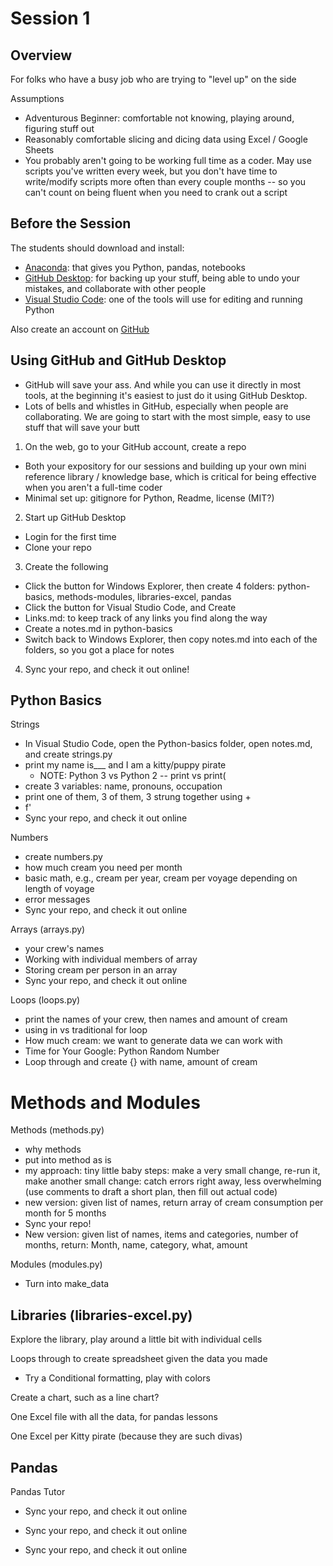 # Session 1

## Overview

For folks who have a busy job who are trying to "level up" on the side

Assumptions
- Adventurous Beginner: comfortable not knowing, playing around, figuring stuff out
- Reasonably comfortable slicing and dicing data using Excel / Google Sheets
- You probably aren't going to be working full time as a coder. May use scripts you've written every week, but you don't have time to write/modify scripts more often than every couple months -- so you can't count on being fluent when you need to crank out a script

## Before the Session

The students should download and install:
- [Anaconda](https://www.anaconda.com/): that gives you Python, pandas, notebooks
- [GitHub Desktop]( https://desktop.github.com/): for backing up your stuff, being able to undo your mistakes, and collaborate with other people
- [Visual Studio Code]( https://code.visualstudio.com/): one of the tools will use for editing and running Python

Also create an account on [GitHub]( https://github.com/)


## Using GitHub and GitHub Desktop

- GitHub will save your ass. And while you can use it directly in most tools, at the beginning it's easiest to just do it using GitHub Desktop.
- Lots of bells and whistles in GitHub, especially when people are collaborating. We are going to start with the most simple, easy to use stuff that will save your butt

1) On the web, go to your GitHub account, create a repo
- Both your expository for our sessions and building up your own mini reference library / knowledge base, which is critical for being effective when you aren't a full-time coder
- Minimal set up: gitignore for Python, Readme, license (MIT?)

2) Start up GitHub Desktop
- Login for the first time
- Clone your repo


3) Create the following
- Click the button for Windows Explorer, then create 4 folders: python-basics, methods-modules, libraries-excel, pandas
- Click the button for Visual Studio Code, and Create
- Links.md: to keep track of any links you find along the way
- Create a notes.md in python-basics
- Switch back to Windows Explorer, then copy notes.md into each of the folders, so you got a place for notes

4) Sync your repo, and check it out online!


## Python Basics

Strings
- In Visual Studio Code, open the Python-basics folder, open notes.md, and create strings.py
- print my name is___ and I am a kitty/puppy pirate
  - NOTE: Python 3 vs Python 2 -- print vs print(
- create 3 variables: name, pronouns, occupation
- print one of them, 3 of them, 3 strung together using + 
- f'
- Sync your repo, and check it out online

Numbers
- create numbers.py
- how much cream you need per month
- basic math, e.g., cream per year, cream per voyage depending on length of voyage
- error messages
- Sync your repo, and check it out online

Arrays (arrays.py)
- your crew's names
- Working with individual members of array
- Storing cream per person in an array
- Sync your repo, and check it out online

Loops (loops.py)
- print the names of your crew, then names and amount of cream
- using in vs traditional for loop
- How much cream: we want to generate data we can work with
- Time for Your Google: Python Random Number
- Loop through and create {} with name, amount of cream

# Methods and Modules

Methods (methods.py)
- why methods
- put into method as is
- my approach: tiny little baby steps: make a very small change, re-run it, make another small change: catch errors right away, less overwhelming (use comments to draft a short plan, then fill out actual code)
- new version: given list of names, return array of cream consumption per month for 5 months
- Sync your repo!
- New version: given list of names, items and categories, number of months, return: Month, name, category, what, amount

Modules (modules.py)
- Turn into make_data



## Libraries (libraries-excel.py)

Explore the library, play around a little bit with individual cells

Loops through to create spreadsheet given the data you made
- Try a Conditional formatting, play with colors 

Create a chart, such as a line chart?

One Excel file with all the data, for pandas lessons

One Excel per Kitty pirate (because they are such divas)






## Pandas

Pandas Tutor


- Sync your repo, and check it out online



- Sync your repo, and check it out online



- Sync your repo, and check it out online



